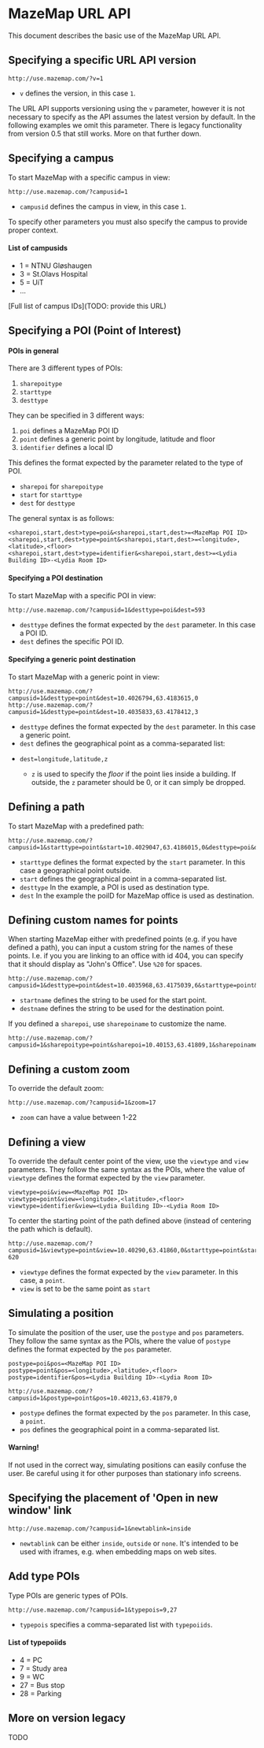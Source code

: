 MazeMap URL API
===============

This document describes the basic use of the MazeMap URL API.


Specifying a specific URL API version
--------------------
```
http://use.mazemap.com/?v=1
```
* `v` defines the version, in this case `1`.

The URL API supports versioning using the `v` parameter, however it is not necessary to specify as the API assumes the latest version by default. In the following examples we omit this parameter. There is legacy functionality from version 0.5 that still works. More on that further down.


Specifying a campus
--------------------
To start MazeMap with a specific campus in view:
```
http://use.mazemap.com/?campusid=1
```
* `campusid` defines the campus in view, in this case `1`.

To specify other parameters you must also specify the campus to provide proper context.

#### List of campusids
* 1 = NTNU Gløshaugen
* 3 = St.Olavs Hospital
* 5 = UiT
* ...

[Full list of campus IDs](TODO: provide this URL)


Specifying a POI (Point of Interest)
--------------------

#### POIs in general
There are 3 different types of POIs:

1. `sharepoitype`
2. `starttype`
3. `desttype`

They can be specified in 3 different ways:

1. `poi` defines a MazeMap POI ID
2. `point` defines a generic point by longitude, latitude and floor
3. `identifier` defines a local ID

This defines the format expected by the parameter related to the type of POI.

* `sharepoi` for `sharepoitype`
* `start` for `starttype`
* `dest` for `desttype`

The general syntax is as follows:

```
<sharepoi,start,dest>type=poi&<sharepoi,start,dest>=<MazeMap POI ID>
<sharepoi,start,dest>type=point&<sharepoi,start,dest>=<longitude>,<latitude>,<floor>
<sharepoi,start,dest>type=identifier&<sharepoi,start,dest>=<Lydia Building ID>-<Lydia Room ID>
```


#### Specifying a POI destination
To start MazeMap with a specific POI in view:
```
http://use.mazemap.com/?campusid=1&desttype=poi&dest=593
```

* `desttype` defines the format expected by the `dest` parameter. In this case a POI ID.
* `dest` defines the specific POI ID.

#### Specifying a generic point destination
To start MazeMap with a generic point in view:
```
http://use.mazemap.com/?campusid=1&desttype=point&dest=10.4026794,63.4183615,0
http://use.mazemap.com/?campusid=1&desttype=point&dest=10.4035833,63.4178412,3
```
* `desttype` defines the format expected by the `dest` parameter. In this case a generic point.
* `dest` defines the geographical point as a comma-separated list:
* ```
  dest=longitude,latitude,z
  ```
  * `z` is used to specify the _floor_ if the point lies inside a building. If outside, the `z` parameter should be 0, or it can simply be dropped.


Defining a path
--------------------
To start MazeMap with a predefined path:
```
http://use.mazemap.com/?campusid=1&starttype=point&start=10.4029047,63.4186015,0&desttype=poi&dest=35994
```
* `starttype` defines the format expected by the `start` parameter. In this case a geographical point outside.
* `start` defines the geographical point in a comma-separated list.
* `desttype` In the example, a POI is used as destination type.
* `dest` In the example the poiID for MazeMap office is used as destination.


Defining custom names for points
-----------------------------------------------
When starting MazeMap either with predefined points (e.g. if you have defined a path), you can input a custom string for the names of these points. I.e. if you you are linking to an office with id 404, you can specify that it should display as "John's Office". Use `%20` for spaces.

```
http://use.mazemap.com/?campusid=1&desttype=point&dest=10.4035968,63.4175039,6&starttype=point&start=10.4030281,63.4185463,0&startname=Start%20Here&destname=John's%20Office
```
* `startname` defines the string to be used for the start point.
* `destname` defines the string to be used for the destination point.

If you defined a `sharepoi`, use `sharepoiname` to customize the name.
```
http://use.mazemap.com/?campusid=1&sharepoitype=point&sharepoi=10.40153,63.41809,1&sharepoiname=Awesome%20Vending%20Machine
```


Defining a custom zoom
----------------------
To override the default zoom:

```
http://use.mazemap.com/?campusid=1&zoom=17
```
* `zoom` can have a value between 1-22


Defining a view
---------------
To override the default center point of the view, use the `viewtype` and `view` parameters. They follow the same syntax as the POIs, where the value of `viewtype` defines the format expected by the `view` parameter.

```
viewtype=poi&view=<MazeMap POI ID>
viewtype=point&view=<longitude>,<latitude>,<floor>
viewtype=identifier&view=<Lydia Building ID>-<Lydia Room ID>
```

To center the starting point of the path defined above (instead of centering the path which is default).

```
http://use.mazemap.com/?campusid=1&viewtype=point&view=10.40290,63.41860,0&starttype=point&start=10.40290,63.41860,0&desttype=identifier&dest=322-620
```
* `viewtype` defines the format expected by the `view` parameter. In this case, a `point`.
* `view` is set to be the same point as `start`


Simulating a position
---------------------
To simulate the position of the user, use the `postype` and `pos` parameters. They follow the same syntax as the POIs, where the value of `postype` defines the format expected by the `pos` parameter.

```
postype=poi&pos=<MazeMap POI ID>
postype=point&pos=<longitude>,<latitude>,<floor>
postype=identifier&pos=<Lydia Building ID>-<Lydia Room ID>
```

```
http://use.mazemap.com/?campusid=1&postype=point&pos=10.40213,63.41879,0
```
* `postype` defines the format expected by the `pos` parameter. In this case, a `point`.
* `pos` defines the geographical point in a comma-separated list.

#### Warning!
If not used in the correct way, simulating positions can easily confuse the user. Be careful using it for other purposes than stationary info screens.


Specifying the placement of 'Open in new window' link
-----------------------------------------------------
```
http://use.mazemap.com/?campusid=1&newtablink=inside
```
* `newtablink` can be either `inside`, `outside` or `none`. It's intended to be used with iframes, e.g. when embedding maps on web sites.


Add type POIs
-------------
Type POIs are generic types of POIs.

```
http://use.mazemap.com/?campusid=1&typepois=9,27
```
* `typepois` specifies a comma-separated list with `typepoiids`.

#### List of typepoiids
* 4 = PC
* 7 = Study area
* 9 = WC
* 27 = Bus stop
* 28 = Parking


More on version legacy
----------------------
TODO

